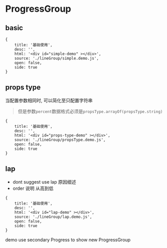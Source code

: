 # ProgressGroup


## basic

````code
{
    title: '基础使用',
    desc: '',
    html: '<div id="simple-demo" ></div>',
    source: './lineGroup/simple.demo.js',
    open: false,
    side: true
}
````


## props type

当配置参数相同时, 可以简化至只配置字符串			
> 但是参数`percent`数据格式必须是`propsType.arrayOf(propsType.string)`

````code
{
    title: '基础使用',
    desc: '',
    html: '<div id="props-type-demo" ></div>',
    source: './lineGroup/propsType.demo.js',
    open: false,
    side: true
}
````


## lap

- dont suggest use lap 原因细述
- order 说明 从高到低

````code
{
    title: '基础使用',
    desc: '',
    html: '<div id="lap-demo" ></div>',
    source: './lineGroup/lap.demo.js',
    open: false,
    side: true
}
````


demo use secondary Progress to show new ProgressGroup